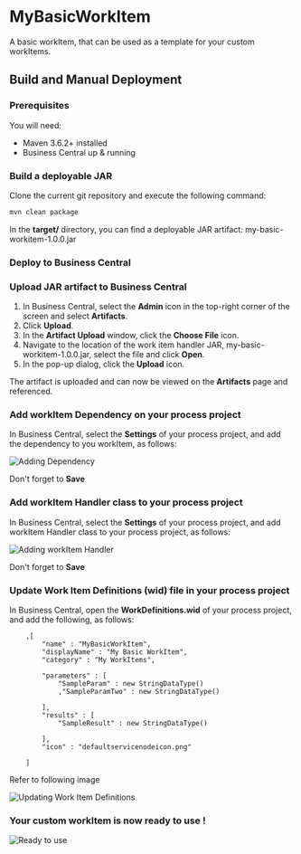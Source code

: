 # MyBasicWorkItem

A basic workItem, that can be used as a template for your custom workItems.

## Build and Manual Deployment

### Prerequisites

You will need:

- Maven 3.6.2+ installed
- Business Central up & running

### Build a deployable JAR

Clone the current git repository and execute the following command:

```sh
mvn clean package
```

In the **target/** directory, you can find a deployable JAR artifact: my-basic-workitem-1.0.0.jar

### Deploy to Business Central

### Upload JAR artifact to Business Central

1. In Business Central, select the **Admin** icon in the top-right corner of the screen and select **Artifacts**.
2. Click **Upload**.
3. In the **Artifact Upload** window, click the **Choose File** icon.
4. Navigate to the location of the work item handler JAR, my-basic-workitem-1.0.0.jar, select the file and click **Open**.
5. In the pop-up dialog, click the **Upload** icon.

The artifact is uploaded and can now be viewed on the **Artifacts** page and referenced.

### Add workItem Dependency on your process project

In Business Central, select the **Settings** of your process project, and add the dependency to you workItem, as follows: 

![Adding Dependency](https://i.imgur.com/DMFHcZV.png)

Don't forget to **Save** 

### Add workItem Handler class to your process project

In Business Central, select the **Settings** of your process project, and add workItem Handler class to your process project, as follows: 

![Adding workItem Handler](https://i.imgur.com/TlvUGSW.png)

Don't forget to **Save** 

### Update Work Item Definitions (wid) file in your process project

In Business Central, open the **WorkDefinitions.wid** of your process project, and add the following, as follows: 

```
    ,[
        "name" : "MyBasicWorkItem",
        "displayName" : "My Basic WorkItem",
        "category" : "My WorkItems",

        "parameters" : [
            "SampleParam" : new StringDataType()
            ,"SampleParamTwo" : new StringDataType()

        ],
        "results" : [
            "SampleResult" : new StringDataType()

        ],
        "icon" : "defaultservicenodeicon.png"

    ]
```

Refer to following image

![Updating Work Item Definitions](https://i.imgur.com/0mUDPhf.png)


### Your custom workItem is now ready to use !

![Ready to use](https://i.imgur.com/yUVTFIe.png)
